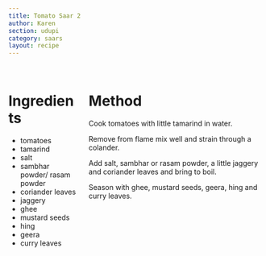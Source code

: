 ```yaml
---
title: Tomato Saar 2
author: Karen
section: udupi
category: saars
layout: recipe
---
```


<br>
<div class='columns'> <div class='column is-one-third p-3' markdown='1'>

# Ingredients

* tomatoes
* tamarind
* salt
* sambhar powder/ rasam powder
* coriander leaves
* jaggery
* ghee
* mustard seeds
* hing
* geera
* curry leaves


</div> <div class='column is-two-thirds p-3' markdown='1'>

# Method

Cook tomatoes with little tamarind in water.

Remove from flame mix well and strain through a colander.

Add salt, sambhar or rasam powder, a little jaggery and coriander leaves and bring to boil.

Season with ghee, mustard seeds, geera, hing and curry leaves.



</div> </div>